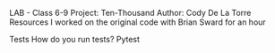 LAB - Class 6-9
Project: Ten-Thousand
Author: Cody De La Torre
Resources
I worked on the original code with Brian Sward for an hour

Tests
How do you run tests? Pytest

